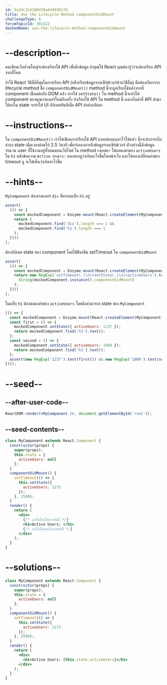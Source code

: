 ```yaml
---
id: 5a24c314108439a4d403617d
title: Use the Lifecycle Method componentDidMount
challengeType: 6
forumTopicId: 301422
dashedName: use-the-lifecycle-method-componentdidmount
---
```


# --description--

คนเขียนเว็บส่วนใหญ่จะต้องเรียกใช้ API เพื่อดึงข้อมูล ถ้าคุณใช้ React คุณต้องรู้ว่าจะต้องเรียก API จากที่ไหน

ถ้าใช้ React วิธีที่ดีที่สุดในการเรียก API (หรือเรียกข้อมูลจากเซิร์ฟเวอร์ด้วยวิธีอื่น) คือต้องเรียกจาก lifecycle method ชื่อ `componentDidMount()` 
method นี้จะถูกเรียกใช้หลังจากที่ component เชื่อมต่อกับ DOM แล้ว
การใช้ `setState()` ใน method นี้จะทำให้ component ของคุณเรนเดอร์ใหม่อีกครั้ง 
ถ้าเรียกใช้ API ใน method นี้ และเก็บค่าที่ API ส่งมาให้ลงใน state จะทำให้ UI อัปเดททันทีเมื่อ API ส่งค่ากลับมา

# --instructions--

ใน `componentDidMount()` เราได้เขียนการเรียกใช้ API แบบปลอมๆเอาไว้ให้แล้ว 
ซึ่งจะทำการเก็บค่าลง state เมื่อเวลาผ่านไป 2.5 วินาที เพื่อจำลองการดึงข้อมูลจากเซิร์ฟเวอร์ 
ตัวอย่างนี้ดึงข้อมูลจำนวน user ที่ใช้งานอยู่ทั้งหมดบนเว็บไซต์ 
ใน method `render` ให้แสดงค่าของ `activeUsers` ใน `h1` หลังข้อความ `Active Users:` และลองดูว่าเกิดอะไรขึ้นในหน้าเว็บ และให้ลองเปลี่ยนค่าของ timeout ดู จะใด้เห็นว่าเกิดอะไรขึ้น

# --hints--

`MyComponent` ต้องเรนเดอร์ `div` ที่ครอบแท็ก `h1` อยู่

```js
assert(
  (() => {
    const mockedComponent = Enzyme.mount(React.createElement(MyComponent));
    return (
      mockedComponent.find('div').length === 1 &&
      mockedComponent.find('h1').length === 1
    );
  })()
);
```

ต้องอัปเดต state ของ component โดยใช้ฟังก์ชัน setTimeout ใน `componentDidMount`

```js
assert(
  (() => {
    const mockedComponent = Enzyme.mount(React.createElement(MyComponent));
    return new RegExp('setTimeout(.|\n)+setState(.|\n)+activeUsers').test(
      String(mockedComponent.instance().componentDidMount)
    );
  })()
);
```

ในแท็ก `h1` ต้องแสดงค่าของ `activeUsers` โดยดึงค่ามาจาก state ของ `MyComponent`

```js
(() => {
  const mockedComponent = Enzyme.mount(React.createElement(MyComponent));
  const first = () => {
    mockedComponent.setState({ activeUsers: 1237 });
    return mockedComponent.find('h1').text();
  };
  const second = () => {
    mockedComponent.setState({ activeUsers: 1000 });
    return mockedComponent.find('h1').text();
  };
  assert(new RegExp('1237').test(first()) && new RegExp('1000').test(second()));
})();
```

# --seed--

## --after-user-code--

```jsx
ReactDOM.render(<MyComponent />, document.getElementById('root'));
```

## --seed-contents--

```jsx
class MyComponent extends React.Component {
  constructor(props) {
    super(props);
    this.state = {
      activeUsers: null
    };
  }
  componentDidMount() {
    setTimeout(() => {
      this.setState({
        activeUsers: 1273
      });
    }, 2500);
  }
  render() {
    return (
      <div>
        {/* แก้ไขโค้ดใต้บรรทัดนี้ */}
        <h1>Active Users: </h1>
        {/* แก้ไขโค้ดเหนือบรรทัดนี้ */}
      </div>
    );
  }
}
```

# --solutions--

```jsx
class MyComponent extends React.Component {
  constructor(props) {
    super(props);
    this.state = {
      activeUsers: null
    };
  }
  componentDidMount() {
    setTimeout(() => {
      this.setState({
        activeUsers: 1273
      });
    }, 2500);
  }
  render() {
    return (
      <div>
        <h1>Active Users: {this.state.activeUsers}</h1>
      </div>
    );
  }
}
```

